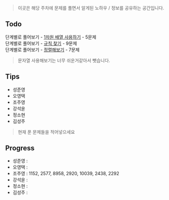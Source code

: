 > 이곳은 해당 주차에 문제를 풀면서 알게된 노하우 / 정보를 공유하는 공간입니다.
 
 ## Todo
 
 단계별로 풀어보기 - [1차원 배열 사용하기](https://www.acmicpc.net/step/6) - 5문제  
 단계별로 풀어보기 - [규칙 찾기](https://www.acmicpc.net/step/8) - 9문제  
 단계별로 풀어보기 - [정렬해보기](https://www.acmicpc.net/step/9) - 7문제  
 
 > 문자열 사용해보기는 너무 쉬운거같아서 뺏습니다.
 
 ## Tips
 
 - 성준영
 - 오영택 
 - 조주영
 - 강석윤
 - 정소현
 - 김성주
 
 
 > 현재 푼 문제들을 적어넣으세요
 
 ## Progress
 
 
 - 성준영 : 
 - 오영택 : 
 - 조주영 : 1152, 2577, 8958, 2920, 10039, 2438, 2292
 - 강석윤 :
 - 정소현 :
 - 김성주 : 
